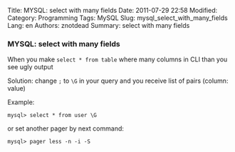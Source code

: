 Title: MYSQL: select with many fields
Date: 2011-07-29 22:58
Modified: 
Category: Programming
Tags: MySQL
Slug: mysql_select_with_many_fields
Lang: en
Authors: znotdead
Summary: select with many fields

### MYSQL: select with many fields

When you make `select * from table` where many columns in CLI than you see ugly output

Solution:
change `;` to `\G` in your query and you receive list of pairs (column: value)

Example:
```
mysql> select * from user \G
```

or set another pager by next command:
```
mysql> pager less -n -i -S
```
